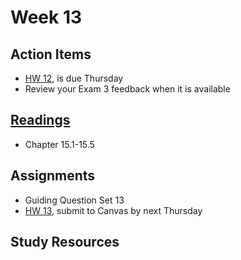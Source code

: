 # Week 13

## Action Items
* [HW 12](https://genchem.science.psu.edu/homework-12-wc), is due Thursday
* Review your Exam 3 feedback when it is available




## [Readings](https://genchem.science.psu.edu)
* Chapter 15.1-15.5



## Assignments

- Guiding Question Set 13
- [HW 13](https://genchem.science.psu.edu/homework-13-wc), submit to Canvas by next Thursday


## Study Resources













